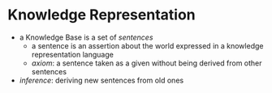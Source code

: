 # Knowledge Representation

- a Knowledge Base is a set of *sentences*
  - a sentence is an assertion about the world expressed in a knowledge representation language
  - *axiom*: a sentence taken as a given without being derived from other sentences
- *inference*: deriving new sentences from old ones
